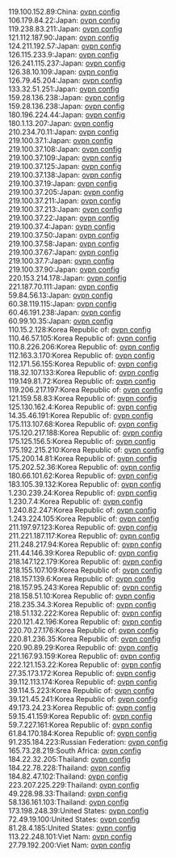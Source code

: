 119.100.152.89:China: [ovpn config](vpn/119_100_152_89.ovpn)  
106.179.84.22:Japan: [ovpn config](vpn/106_179_84_22.ovpn)  
119.238.83.211:Japan: [ovpn config](vpn/119_238_83_211.ovpn)  
121.112.187.90:Japan: [ovpn config](vpn/121_112_187_90.ovpn)  
124.211.192.57:Japan: [ovpn config](vpn/124_211_192_57.ovpn)  
126.115.233.9:Japan: [ovpn config](vpn/126_115_233_9.ovpn)  
126.241.115.237:Japan: [ovpn config](vpn/126_241_115_237.ovpn)  
126.38.10.109:Japan: [ovpn config](vpn/126_38_10_109.ovpn)  
126.79.45.204:Japan: [ovpn config](vpn/126_79_45_204.ovpn)  
133.32.51.251:Japan: [ovpn config](vpn/133_32_51_251.ovpn)  
159.28.136.238:Japan: [ovpn config](vpn/159_28_136_238.ovpn)  
159.28.136.238:Japan: [ovpn config](vpn/159_28_136_238.ovpn)  
180.196.224.44:Japan: [ovpn config](vpn/180_196_224_44.ovpn)  
180.1.13.207:Japan: [ovpn config](vpn/180_1_13_207.ovpn)  
210.234.70.11:Japan: [ovpn config](vpn/210_234_70_11.ovpn)  
219.100.37.1:Japan: [ovpn config](vpn/219_100_37_1.ovpn)  
219.100.37.108:Japan: [ovpn config](vpn/219_100_37_108.ovpn)  
219.100.37.109:Japan: [ovpn config](vpn/219_100_37_109.ovpn)  
219.100.37.125:Japan: [ovpn config](vpn/219_100_37_125.ovpn)  
219.100.37.138:Japan: [ovpn config](vpn/219_100_37_138.ovpn)  
219.100.37.19:Japan: [ovpn config](vpn/219_100_37_19.ovpn)  
219.100.37.205:Japan: [ovpn config](vpn/219_100_37_205.ovpn)  
219.100.37.211:Japan: [ovpn config](vpn/219_100_37_211.ovpn)  
219.100.37.213:Japan: [ovpn config](vpn/219_100_37_213.ovpn)  
219.100.37.22:Japan: [ovpn config](vpn/219_100_37_22.ovpn)  
219.100.37.4:Japan: [ovpn config](vpn/219_100_37_4.ovpn)  
219.100.37.50:Japan: [ovpn config](vpn/219_100_37_50.ovpn)  
219.100.37.58:Japan: [ovpn config](vpn/219_100_37_58.ovpn)  
219.100.37.67:Japan: [ovpn config](vpn/219_100_37_67.ovpn)  
219.100.37.7:Japan: [ovpn config](vpn/219_100_37_7.ovpn)  
219.100.37.90:Japan: [ovpn config](vpn/219_100_37_90.ovpn)  
220.153.214.178:Japan: [ovpn config](vpn/220_153_214_178.ovpn)  
221.187.70.111:Japan: [ovpn config](vpn/221_187_70_111.ovpn)  
59.84.56.13:Japan: [ovpn config](vpn/59_84_56_13.ovpn)  
60.38.119.115:Japan: [ovpn config](vpn/60_38_119_115.ovpn)  
60.46.191.238:Japan: [ovpn config](vpn/60_46_191_238.ovpn)  
60.99.10.35:Japan: [ovpn config](vpn/60_99_10_35.ovpn)  
110.15.2.128:Korea Republic of: [ovpn config](vpn/110_15_2_128.ovpn)  
110.46.57.105:Korea Republic of: [ovpn config](vpn/110_46_57_105.ovpn)  
110.8.226.206:Korea Republic of: [ovpn config](vpn/110_8_226_206.ovpn)  
112.163.3.170:Korea Republic of: [ovpn config](vpn/112_163_3_170.ovpn)  
112.171.56.155:Korea Republic of: [ovpn config](vpn/112_171_56_155.ovpn)  
118.32.107.133:Korea Republic of: [ovpn config](vpn/118_32_107_133.ovpn)  
119.149.81.72:Korea Republic of: [ovpn config](vpn/119_149_81_72.ovpn)  
119.206.217.197:Korea Republic of: [ovpn config](vpn/119_206_217_197.ovpn)  
121.159.58.83:Korea Republic of: [ovpn config](vpn/121_159_58_83.ovpn)  
125.130.162.4:Korea Republic of: [ovpn config](vpn/125_130_162_4.ovpn)  
14.35.46.191:Korea Republic of: [ovpn config](vpn/14_35_46_191.ovpn)  
175.113.107.68:Korea Republic of: [ovpn config](vpn/175_113_107_68.ovpn)  
175.120.217.188:Korea Republic of: [ovpn config](vpn/175_120_217_188.ovpn)  
175.125.156.5:Korea Republic of: [ovpn config](vpn/175_125_156_5.ovpn)  
175.192.215.210:Korea Republic of: [ovpn config](vpn/175_192_215_210.ovpn)  
175.200.14.81:Korea Republic of: [ovpn config](vpn/175_200_14_81.ovpn)  
175.202.52.36:Korea Republic of: [ovpn config](vpn/175_202_52_36.ovpn)  
180.66.101.62:Korea Republic of: [ovpn config](vpn/180_66_101_62.ovpn)  
183.105.39.132:Korea Republic of: [ovpn config](vpn/183_105_39_132.ovpn)  
1.230.239.24:Korea Republic of: [ovpn config](vpn/1_230_239_24.ovpn)  
1.230.7.4:Korea Republic of: [ovpn config](vpn/1_230_7_4.ovpn)  
1.240.82.247:Korea Republic of: [ovpn config](vpn/1_240_82_247.ovpn)  
1.243.224.105:Korea Republic of: [ovpn config](vpn/1_243_224_105.ovpn)  
211.197.97.123:Korea Republic of: [ovpn config](vpn/211_197_97_123.ovpn)  
211.221.187.117:Korea Republic of: [ovpn config](vpn/211_221_187_117.ovpn)  
211.248.217.94:Korea Republic of: [ovpn config](vpn/211_248_217_94.ovpn)  
211.44.146.39:Korea Republic of: [ovpn config](vpn/211_44_146_39.ovpn)  
218.147.122.179:Korea Republic of: [ovpn config](vpn/218_147_122_179.ovpn)  
218.155.107.109:Korea Republic of: [ovpn config](vpn/218_155_107_109.ovpn)  
218.157.139.6:Korea Republic of: [ovpn config](vpn/218_157_139_6.ovpn)  
218.157.95.243:Korea Republic of: [ovpn config](vpn/218_157_95_243.ovpn)  
218.158.51.10:Korea Republic of: [ovpn config](vpn/218_158_51_10.ovpn)  
218.235.34.3:Korea Republic of: [ovpn config](vpn/218_235_34_3.ovpn)  
218.51.132.222:Korea Republic of: [ovpn config](vpn/218_51_132_222.ovpn)  
220.121.42.196:Korea Republic of: [ovpn config](vpn/220_121_42_196.ovpn)  
220.70.27.176:Korea Republic of: [ovpn config](vpn/220_70_27_176.ovpn)  
220.81.236.35:Korea Republic of: [ovpn config](vpn/220_81_236_35.ovpn)  
220.90.89.29:Korea Republic of: [ovpn config](vpn/220_90_89_29.ovpn)  
221.167.93.159:Korea Republic of: [ovpn config](vpn/221_167_93_159.ovpn)  
222.121.153.22:Korea Republic of: [ovpn config](vpn/222_121_153_22.ovpn)  
27.35.173.172:Korea Republic of: [ovpn config](vpn/27_35_173_172.ovpn)  
39.112.113.174:Korea Republic of: [ovpn config](vpn/39_112_113_174.ovpn)  
39.114.5.223:Korea Republic of: [ovpn config](vpn/39_114_5_223.ovpn)  
39.121.45.241:Korea Republic of: [ovpn config](vpn/39_121_45_241.ovpn)  
49.173.24.23:Korea Republic of: [ovpn config](vpn/49_173_24_23.ovpn)  
59.15.41.159:Korea Republic of: [ovpn config](vpn/59_15_41_159.ovpn)  
59.7.227.161:Korea Republic of: [ovpn config](vpn/59_7_227_161.ovpn)  
61.84.170.184:Korea Republic of: [ovpn config](vpn/61_84_170_184.ovpn)  
91.235.184.223:Russian Federation: [ovpn config](vpn/91_235_184_223.ovpn)  
165.73.28.219:South Africa: [ovpn config](vpn/165_73_28_219.ovpn)  
184.22.32.205:Thailand: [ovpn config](vpn/184_22_32_205.ovpn)  
184.22.78.228:Thailand: [ovpn config](vpn/184_22_78_228.ovpn)  
184.82.47.102:Thailand: [ovpn config](vpn/184_82_47_102.ovpn)  
223.207.225.229:Thailand: [ovpn config](vpn/223_207_225_229.ovpn)  
49.228.98.33:Thailand: [ovpn config](vpn/49_228_98_33.ovpn)  
58.136.161.103:Thailand: [ovpn config](vpn/58_136_161_103.ovpn)  
173.198.248.39:United States: [ovpn config](vpn/173_198_248_39.ovpn)  
72.49.19.100:United States: [ovpn config](vpn/72_49_19_100.ovpn)  
81.28.4.185:United States: [ovpn config](vpn/81_28_4_185.ovpn)  
113.22.248.101:Viet Nam: [ovpn config](vpn/113_22_248_101.ovpn)  
27.79.192.200:Viet Nam: [ovpn config](vpn/27_79_192_200.ovpn)  
